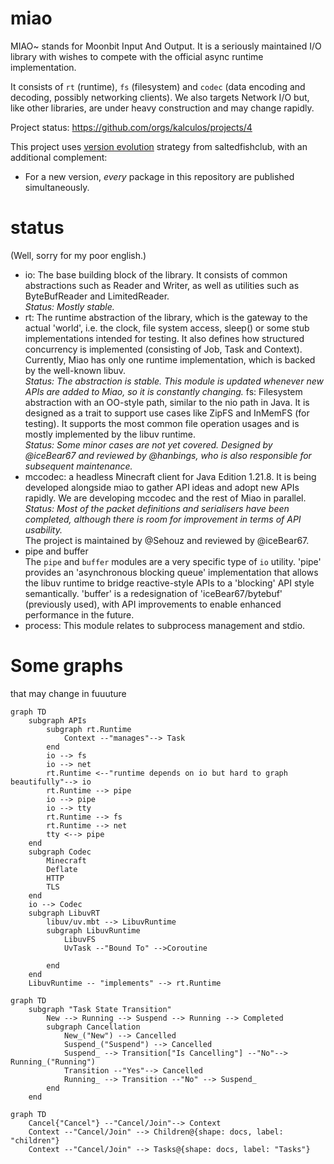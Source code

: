 # miao

MIAO~ stands for Moonbit Input And Output. It is a seriously maintained I/O library with wishes to compete with the official async runtime implementation.

It consists of `rt` (runtime), `fs` (filesystem) and `codec` (data encoding and decoding, possibly networking clients). We also targets Network I/O but, like other libraries, are under heavy construction and may change rapidly.

Project status: https://github.com/orgs/kalculos/projects/4

This project uses [version evolution](https://github.com/saltedfishclub/documents/blob/main/Evolution_EN.md) strategy from saltedfishclub, with an additional complement:
 - For a new version, _every_ package in this repository are published simultaneously.

# status

(Well, sorry for my poor english.)


 - io: The base building block of the library. It consists of common abstractions such as Reader and Writer, as well as utilities such as ByteBufReader and LimitedReader.  
    _Status: Mostly stable._
 - rt: The runtime abstraction of the library, which is the gateway to the actual 'world', i.e. the clock, file system access, sleep() or some stub implementations intended for testing.
    It also defines how structured concurrency is implemented (consisting of Job, Task and Context). Currently, Miao has only one runtime implementation, which is backed by the well-known libuv.  
   _Status: The abstraction is stable. This module is updated whenever new APIs are added to Miao, so it is constantly changing._
 fs: Filesystem abstraction with an OO-style path, similar to the nio path in Java. It is designed as a trait to support use cases like ZipFS and InMemFS (for testing).
    It supports the most common file operation usages and is mostly implemented by the libuv runtime.  
   _Status: Some minor cases are not yet covered. Designed by @iceBear67 and reviewed by @hanbings, who is also responsible for subsequent maintenance._
 - mccodec: a headless Minecraft client for Java Edition 1.21.8. It is being developed alongside miao to gather API ideas and adopt new APIs rapidly. We are developing mccodec and the rest of Miao in parallel.  
   _Status: Most of the packet definitions and serialisers have been completed, although there is room for improvement in terms of API usability._  
   The project is maintained by @Sehouz and reviewed by @iceBear67.
 - pipe and buffer  
    The `pipe` and `buffer` modules are a very specific type of `io` utility. 'pipe' provides an 'asynchronous blocking queue' implementation that allows the libuv runtime to bridge reactive-style APIs to a 'blocking' API style semantically. 'buffer' is a redesignation of 'iceBear67/bytebuf' (previously used), with API improvements to enable enhanced performance in the future.  
 - process: This module relates to subprocess management and stdio.    

# Some graphs
that may change in fuuuture


```mermaid
graph TD
    subgraph APIs
        subgraph rt.Runtime
            Context --"manages"--> Task
        end
        io --> fs
        io --> net
        rt.Runtime <--"runtime depends on io but hard to graph beautifully"--> io
        rt.Runtime --> pipe
        io --> pipe
        io --> tty
        rt.Runtime --> fs
        rt.Runtime --> net
        tty <--> pipe
    end
    subgraph Codec
        Minecraft
        Deflate
        HTTP
        TLS
    end
    io --> Codec
    subgraph LibuvRT 
        libuv/uv.mbt --> LibuvRuntime
        subgraph LibuvRuntime
            LibuvFS
            UvTask --"Bound To" -->Coroutine
            
        end
    end
    LibuvRuntime -- "implements" --> rt.Runtime
``` 

```mermaid
graph TD
    subgraph "Task State Transition"
        New --> Running --> Suspend --> Running --> Completed
        subgraph Cancellation 
            New_("New") --> Cancelled
            Suspend_("Suspend") --> Cancelled
            Suspend_ --> Transition["Is Cancelling"] --"No"--> Running_("Running")
            Transition --"Yes"--> Cancelled
            Running_ --> Transition --"No" --> Suspend_
        end
    end
```

```mermaid
graph TD
    Cancel{"Cancel"} --"Cancel/Join"--> Context
    Context --"Cancel/Join" --> Children@{shape: docs, label: "children"}
    Context --"Cancel/Join" --> Tasks@{shape: docs, label: "Tasks"}
```
